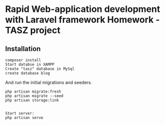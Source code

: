 # Rapid Web-application development with Laravel framework Homework - TASZ project

## Installation



```
composer install
Start databse in XAMPP
Create "tasz" database in MySql 
create database blog
```

And run the initial migrations and seeders.

```
php artisan migrate:fresh
php artisan migrate --seed
php artisan storage:link


Start server:
php artisan serve
```
